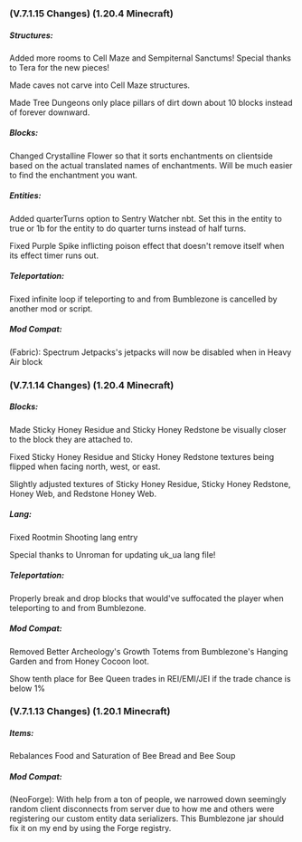 ### **(V.7.1.15 Changes) (1.20.4 Minecraft)**

##### Structures:
Added more rooms to Cell Maze and Sempiternal Sanctums! Special thanks to Tera for the new pieces!

Made caves not carve into Cell Maze structures.

Made Tree Dungeons only place pillars of dirt down about 10 blocks instead of forever downward.

##### Blocks:
Changed Crystalline Flower so that it sorts enchantments on clientside based on the actual translated names of enchantments.
 Will be much easier to find the enchantment you want.

##### Entities:
Added quarterTurns option to Sentry Watcher nbt. Set this in the entity to true or 1b for the entity to do quarter turns instead of half turns.

Fixed Purple Spike inflicting poison effect that doesn't remove itself when its effect timer runs out.

##### Teleportation:
Fixed infinite loop if teleporting to and from Bumblezone is cancelled by another mod or script.

##### Mod Compat:
(Fabric): Spectrum Jetpacks's jetpacks will now be disabled when in Heavy Air block


### **(V.7.1.14 Changes) (1.20.4 Minecraft)**

##### Blocks:
Made Sticky Honey Residue and Sticky Honey Redstone be visually closer to the block they are attached to.

Fixed Sticky Honey Residue and Sticky Honey Redstone textures being flipped when facing north, west, or east.

Slightly adjusted textures of Sticky Honey Residue, Sticky Honey Redstone, Honey Web, and Redstone Honey Web.

##### Lang:
Fixed Rootmin Shooting lang entry

Special thanks to Unroman for updating uk_ua lang file!

##### Teleportation:
Properly break and drop blocks that would've suffocated the player when teleporting to and from Bumblezone.

##### Mod Compat:
Removed Better Archeology's Growth Totems from Bumblezone's Hanging Garden and from Honey Cocoon loot.

Show tenth place for Bee Queen trades in REI/EMI/JEI if the trade chance is below 1%


### **(V.7.1.13 Changes) (1.20.1 Minecraft)**

##### Items:
Rebalances Food and Saturation of Bee Bread and Bee Soup

##### Mod Compat:
(NeoForge): With help from a ton of people, we narrowed down seemingly random client disconnects from server due to how me and others 
 were registering our custom entity data serializers. This Bumblezone jar should fix it on my end by using the Forge registry.
